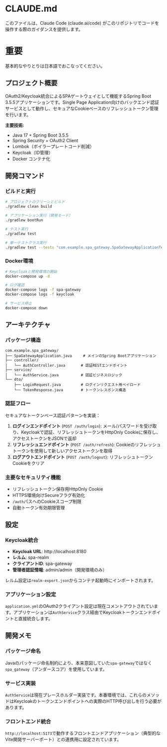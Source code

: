 # CLAUDE.md

このファイルは、Claude Code (claude.ai/code) がこのリポジトリでコードを操作する際のガイダンスを提供します。

# 重要

基本的なやりとりは日本語でおこなってください。

## プロジェクト概要

OAuth2/Keycloak統合によるSPAゲートウェイとして機能するSpring Boot 3.5.5アプリケーションです。Single Page Application向けのバックエンド認証サービスとして動作し、セキュアなCookieベースのリフレッシュトークン管理を行います。

**主要技術:**
- Java 17 + Spring Boot 3.5.5
- Spring Security + OAuth2 Client
- Lombok（ボイラープレートコード削減）
- Keycloak（ID管理）
- Docker コンテナ化

## 開発コマンド

### ビルドと実行
```bash
# プロジェクトのクリーンとビルド
./gradlew clean build

# アプリケーション実行（開発モード）
./gradlew bootRun

# テスト実行
./gradlew test

# 単一テストクラス実行
./gradlew test --tests "com.example.spa_gateway.SpaGatewayApplicationTests"
```

### Docker環境
```bash
# Keycloakと開発環境の開始
docker-compose up -d

# ログ確認
docker-compose logs -f spa-gateway
docker-compose logs -f keycloak

# サービス停止
docker-compose down
```

## アーキテクチャ

### パッケージ構造
```
com.example.spa_gateway/
├── SpaGatewayApplication.java     # メインのSpring Bootアプリケーション
├── controller/
│   └── AuthController.java       # 認証RESTエンドポイント
├── service/
│   └── AuthService.java          # 認証ビジネスロジック
└── dto/
    ├── LoginRequest.java         # ログインリクエスト用ペイロード
    └── TokenResponse.java        # トークンレスポンス構造
```

### 認証フロー
セキュアなトークンベース認証パターンを実装：

1. **ログインエンドポイント** (`POST /auth/login`): メール/パスワードを受け取り、Keycloakで認証、リフレッシュトークンをHttpOnly Cookieに保存し、アクセストークンをJSONで返却
2. **リフレッシュエンドポイント** (`POST /auth/refresh`): Cookieのリフレッシュトークンを使用して新しいアクセストークンを取得
3. **ログアウトエンドポイント** (`POST /auth/logout`): リフレッシュトークンCookieをクリア

### 主要なセキュリティ機能
- リフレッシュトークン保存用HttpOnly Cookie
- HTTPS環境向けSecureフラグ有効化
- `/auth`パスへのCookieスコープ制限
- 自動トークン有効期限管理

## 設定

### Keycloak統合
- **Keycloak URL**: http://localhost:8180
- **レルム**: spa-realm
- **クライアントID**: spa-gateway
- **管理者認証情報**: admin/admin（開発環境のみ）

レルム設定は`realm-export.json`からコンテナ起動時にインポートされます。

### アプリケーション設定
`application.yml`のOAuth2クライアント設定は現在コメントアウトされています。アプリケーションは`AuthService`クラス経由でKeycloakトークンエンドポイントと直接統合します。

## 開発メモ

### パッケージ命名
Javaのパッケージ命名制約により、本来意図していた`spa-gateway`ではなく`spa_gateway`（アンダースコア）を使用しています。

### サービス実装
`AuthService`は現在プレースホルダー実装です。本番環境では、これらのメソッドはKeycloakのトークンエンドポイントへの実際のHTTP呼び出しを行う必要があります。

### フロントエンド統合
`http://localhost:5173`で動作するフロントエンドアプリケーション（典型的なVite開発サーバーポート）との連携用に設定されています。